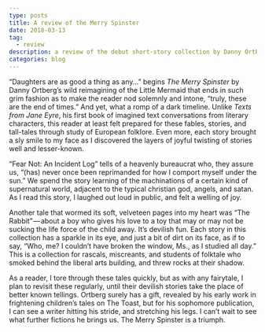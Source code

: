 ```yaml
---
type: posts
title: A review of the Merry Spinster
date: 2018-03-13
tag:
  - review
description: a review of the debut short-story collection by Danny Ortberg
categories: blog
---
```


“Daughters are as good a thing as any…” begins _The Merry Spinster_ by Danny Ortberg’s wild reimagining of the Little Mermaid that ends in such grim fashion as to make the reader nod solemnly and intone, “truly, these are the end of times.” And yet, what a romp of a dark timeline. Unlike _Texts from Jane Eyre_, his first book of imagined text conversations from literary characters, this reader at least felt prepared for these fables, stories, and tall-tales through study of European folklore. Even more, each story brought a sly smile to my face as I discovered the layers of joyful twisting of stories well and lesser-known.

“Fear Not: An Incident Log” tells of a heavenly bureaucrat who, they assure us, “(has) never once been reprimanded for how I comport myself under the sun.” We spend the story learning of the machinations of a certain kind of supernatural world, adjacent to the typical christian god, angels, and satan. As I read this story, I laughed out loud in public, and felt a welling of joy.

Another tale that wormed its soft, velveteen pages into my heart was “The Rabbit” — about a boy who gives his love to a toy that may or may not be sucking the life force of the child away. It’s devilish fun. Each story in this collection has a sparkle in its eye, and just a bit of dirt on its face, as if to say, “Who, me? I couldn’t have broken the window, Ms., as I studied all day.” This is a collection for rascals, miscreants, and students of folktale who smoked behind the liberal arts building, and threw rocks at their shadow.

As a reader, I tore through these tales quickly, but as with any fairytale, I plan to revisit these regularly, until their devilish stories take the place of better known tellings. Ortberg surely has a gift, revealed by his early work in frightening children’s tales on The Toast, but for his sophomore publication, I can see a writer hitting his stride, and stretching his legs. I can’t wait to see what further fictions he brings us. The Merry Spinster is a triumph.
